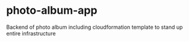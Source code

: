 # photo-album-app
Backend of photo album including cloudformation template to stand up entire infrastructure
